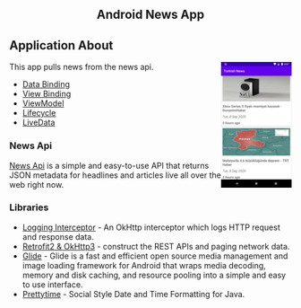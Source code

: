 <h2 align="center">
Android News App
</h2>



## Application About
<img src="app/app-ss.png" align="right" width="25%"/>

 
This app pulls news from the news api.

 - [Data Binding](https://developer.android.com/topic/libraries/data-binding)
 - [View Binding](https://developer.android.com/topic/libraries/view-binding)
 - [ViewModel](https://developer.android.com/topic/libraries/architecture/viewmodel)
 - [Lifecycle](https://developer.android.com/guide/components/activities/activity-lifecycle)
 - [LiveData](https://developer.android.com/topic/libraries/architecture/livedata)
 
  

### News Api
[News Api](https://newsapi.org/) is a simple and easy-to-use API that returns JSON metadata for headlines and articles live all over the web right now.
  
### Libraries
- [Logging Interceptor](https://github.com/square/okhttp/tree/master/okhttp-logging-interceptor) - An OkHttp interceptor which logs HTTP request and response data.
- [Retrofit2 & OkHttp3](https://github.com/square/retrofit) - construct the REST APIs and paging network data.
- [Glide](https://github.com/bumptech/glide) - Glide is a fast and efficient open source media management and image loading framework for Android that wraps media decoding, memory and disk caching, and resource pooling into a simple and easy to use interface.
- [Prettytime](https://github.com/ocpsoft/prettytime) - Social Style Date and Time Formatting for Java.
